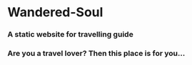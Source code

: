 # Wandered-Soul

### A static website for travelling guide
### Are you a travel lover? Then this place is for you...
